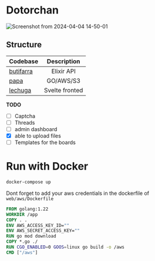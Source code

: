 # Dotorchan
![Screenshot from 2024-04-04 14-50-01](https://github.com/paij0se/dotorchan/assets/156923829/e5a4e48a-1a52-43de-9ad0-86491f9000a0)


## Structure

| Codebase              |      Description          |
| :-------------------- | :-----------------------: |
| [butifarra](butifarra)    |      Elixir API           |
| [papa](papa)  |     GO/AWS/S3         |
| [lechuga](lechuga)      | Svelte fronted     |

**TODO**

- [ ] Captcha
- [ ] Threads
- [ ] admin dashboard
- [x] able to upload files
- [ ] Templates for the boards

# Run with Docker

```bash
docker-compose up
```

Dont forget to add your aws credentials in the dockerfile of `web/aws/Dockerfile`

```dockerfile
FROM golang:1.22
WORKDIR /app
COPY . .
ENV AWS_ACCESS_KEY_ID=""
ENV AWS_SECRET_ACCESS_KEY=""
RUN go mod download
COPY *.go ./
RUN CGO_ENABLED=0 GOOS=linux go build -o /aws
CMD ["/aws"]
```
